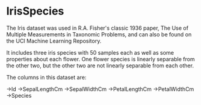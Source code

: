 # IrisSpecies

The Iris dataset was used in R.A. Fisher's classic 1936 paper, The Use of Multiple Measurements in Taxonomic Problems, and can also be found on the UCI Machine Learning Repository.

It includes three iris species with 50 samples each as well as some properties about each flower. One flower species is linearly separable from the other two, but the other two are not linearly separable from each other.

The columns in this dataset are:

->Id
->SepalLengthCm
->SepalWidthCm
->PetalLengthCm
->PetalWidthCm
->Species
